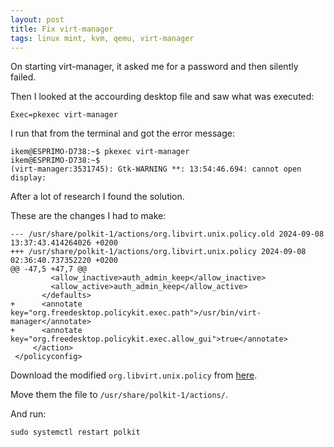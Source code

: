 ```yaml
---
layout: post
title: Fix virt-manager
tags: linux mint, kvm, qemu, virt-manager
---
```


On starting virt-manager, it asked me for a password and then silently failed.

Then I looked at the accourding desktop file and saw what was executed:

```
Exec=pkexec virt-manager
```

I run that from the terminal and got the error message:

```
ikem@ESPRIMO-D738:~$ pkexec virt-manager
ikem@ESPRIMO-D738:~$ 
(virt-manager:3531745): Gtk-WARNING **: 13:54:46.694: cannot open display: 
```

After a lot of research I found the solution.

These are the changes I had to make:

```
--- /usr/share/polkit-1/actions/org.libvirt.unix.policy.old	2024-09-08 13:37:43.414264026 +0200
+++ /usr/share/polkit-1/actions/org.libvirt.unix.policy	2024-09-08 02:36:40.737352220 +0200
@@ -47,5 +47,7 @@
         <allow_inactive>auth_admin_keep</allow_inactive>
         <allow_active>auth_admin_keep</allow_active>
       </defaults>
+      <annotate key="org.freedesktop.policykit.exec.path">/usr/bin/virt-manager</annotate>
+      <annotate key="org.freedesktop.policykit.exec.allow_gui">true</annotate>
     </action>
 </policyconfig>
```

Download the modified `org.libvirt.unix.policy` from [here]().

Move them the file to `/usr/share/polkit-1/actions/`.

And run:

```
sudo systemctl restart polkit
```
